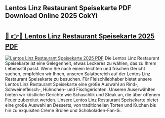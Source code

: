 ## Lentos Linz Restaurant Speisekarte PDF Download Online 2025 CokYi

# <h2><a href="http://gc8zql.nevu.top/?p=Lentos+Linz+Restaurant+Speisekarte">🔗 👉🔴 Lentos Linz Restaurant Speisekarte 2025 PDF</a></h2>

[![Lentos Linz Restaurant Speisekarte 2025 PDF](https://i.imgur.com/dBaPXMq.png)](http://gc8zql.nevu.top/?p=Lentos+Linz+Restaurant+Speisekarte)
Die Lentos Linz Restaurant Speisekarte ist eine Gelegenheit, etwas Leckeres zu wählen, das zu Ihrem Lebensstil passt. Wenn Sie nach einem leichten und frischen Gericht suchen, empfehlen wir Ihnen, unseren Salatbereich auf der Lentos Linz Restaurant Speisekarte zu besuchen. Für Fleischliebhaber bietet unsere Lentos Linz Restaurant Speisekarte eine große Auswahl an Rind-, Schweinefleisch-, Hühnchen- und Fischgerichten. Unseren Auserwählten bieten wir köstliche Gerichte wie Schaschlik und Steak an, die über offenem Feuer zubereitet werden. Unsere Lentos Linz Restaurant Speisekarte bietet eine große Auswahl an Desserts, von traditionellen Torten und Kuchen bis hin zu exquisiten Crème Brûlée und Schokoladen-Fan-Si.
